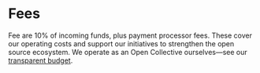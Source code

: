 # Fees

Fee are 10% of incoming funds, plus payment processor fees. These cover our operating costs and support our initiatives to strengthen the open source ecosystem. We operate as an Open Collective ourselves—see our [transparent budget](https://www.opencollective.com/osc).

